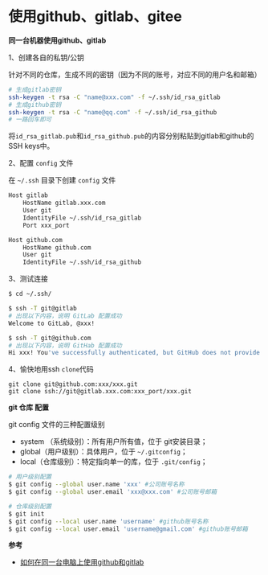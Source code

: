 
# 使用github、gitlab、gitee

**同一台机器使用github、gitlab**

1、创建各自的私钥/公钥

针对不同的仓库，生成不同的密钥（因为不同的账号，对应不同的用户名和邮箱）

```bash
# 生成gitlab密钥
ssh-keygen -t rsa -C "name@xxx.com" -f ~/.ssh/id_rsa_gitlab
# 生成github密钥
ssh-keygen -t rsa -C "name@qq.com" -f ~/.ssh/id_rsa_github
# 一路回车即可
```
将`id_rsa_gitlab.pub`和`id_rsa_github.pub`的内容分别粘贴到gitlab和github的SSH keys中。

2、配置 `config` 文件

在 `~/.ssh` 目录下创建 `config` 文件

```bash
Host gitlab
    HostName gitlab.xxx.com
    User git
    IdentityFile ~/.ssh/id_rsa_gitlab
    Port xxx_port

Host github.com
    HostName github.com
    User git
    IdentityFile ~/.ssh/id_rsa_github
```

3、测试连接

```bash
$ cd ~/.ssh/

$ ssh -T git@gitlab
# 出现以下内容，说明 GitLab 配置成功
Welcome to GitLab, @xxx!

$ ssh -T git@github.com
# 出现以下内容，说明 GitHab 配置成功
Hi xxx! You've successfully authenticated, but GitHub does not provide shell access.
```

4、愉快地用ssh `clone`代码
```
git clone git@github.com:xxx/xxx.git
git clone ssh://git@gitlab.xxx.com:xxx_port/xxx.git
```

**git 仓库 配置**

git config 文件的三种配置级别
- system （系统级别）：所有用户所有值，位于 git安装目录；
- global（用户级别）：具体用户，位于 `~/.gitconfig`；
- local（仓库级别）：特定指向单一的库，位于 `.git/config`；

```bash
# 用户级别配置
$ git config --global user.name 'xxx' #公司账号名称
$ git config --global user.email 'xxx@xxx.com' #公司账号邮箱

# 仓库级别配置
$ git init
$ git config --local user.name 'username' #github账号名称
$ git config --local user.email 'username@gmail.com' #github账号邮箱
```

**参考**

- [如何在同一台电脑上使用github和gitlab](https://segmentfault.com/a/1190000014626841###)